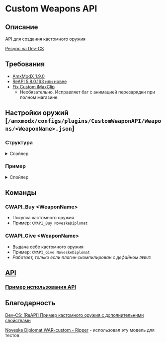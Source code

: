 # Custom Weapons API

## Описание

API для создания кастомного оружия

[Ресурс на Dev-CS](https://dev-cs.ru/resources/852/)

## Требования

- [AmxModX 1.9.0](https://www.amxmodx.org/downloads-new.php)
- [ReAPI 5.8.0.163 или новее](http://teamcity.rehlds.org/project.html?projectId=Reapi)
- [Fix Custom iMaxClip](https://goldsrc.ru/threads/4165/)
  - Необязательно. Исправляет баг с анимацией перезарядки при полном магазине.

## Настройки оружий [`/amxmodx/configs/plugins/CustomWeaponAPI/Weapons/<WeaponName>.json`]

### Структура
<details>
    <summary>Спойлер</summary>

```js
{
    "DefaultName": [String] Название дефолтного оружие, на котором будет основано кастомное,
    "Models": {
        "v": [String] v_ модель оружия (Опционально),
        "p": [String] p_ модель оружия (Опционально),
        "w": [String] w_ модель оружия (Опционально)
    },
    "Sounds": {
        "Shot": [String] Звук выстрела,
        "ShotSilent": [String] Звук выстрела с глушителем (Только для M4A1 и USP-S),
        "OnlyPrecache": [
            [String] Звуковой файл используемый самой моделькой оружия,
            "..."
        ]
    },
    "MaxWalkSpeed": [Int] Скорость бега с оружием в руках,
    "ClipSize": [Int] Максимальное кол-во патронов в обойме,
    "MaxAmmo": [Int] Общее кол-во патронов,
    "DamageMult": [Float] Множитель урона,
    "Damage": [Float] Базовый урон,
    "Accuracy": [Float] Точность (До конца не уверен работает ли),
    "Weight": [Int] Вес оружия,
    "Price": [Int] Цена оружия (Если не указать то купить нельзя будет),
    "DeployTime": [Float] Длительность доставания оружия,
    "ReloadTime": [Float] Длительность перезарядки (Для дробовика время докидывания одного патрона),
    "PrimaryAttackRate": [Float] Интервал между первичными атаками,
    "HasSecondaryAttack": [Bool] Есть ли у оружия вторичная атака*,
    "SecondaryAttackRate": [Float] Интервал между вторичными атаками (Например, снятие\надевание глушителя),
    "Abilities": [ [Array] Список используемых оружием способностей (Без параметров)**
        [String] Название способности,
        "..."
    ], 
    "Abilities": { [Object] Список используемых оружием способностей (С параметрами)**
        "AbilityName": {
            "ParamName": [Any] Значение параметра,
            "...": ...
        },
        "...": {...}
    }
}
```
*Если она есть изначально, то отключить её нельзя.
**Нужно выбрать один из способов указания списка способностей
</details>

### Пример
<details>
    <summary>Спойлер</summary>

`/amxmodx/configs/plugins/CustomWeaponAPI/Weapons/AugA3War.json`:

```json
{
    "DefaultName": "aug",
    "ClipSize": 40,
    "MaxAmmo": 240,
    "Models": {
        "v": "models/CustomWeapons/AugA3War/v_aug.mdl",
        "p": "models/CustomWeapons/AugA3War/p_aug.mdl",
        "w": "models/CustomWeapons/AugA3War/w_aug.mdl"
    },
    "Sounds": {
        "Shot": "CustomWeapons/AugA3War/aug-1.wav",
        "OnlyPrecache": [
            "weapons/AUG/Mercury/bolt.wav",
            "weapons/AUG/Mercury/boltback.wav",
            "weapons/AUG/Mercury/boltrelease.wav",
            "weapons/AUG/Mercury/bullet.wav",
            "weapons/AUG/Mercury/draw.wav",
            "weapons/AUG/Mercury/magin.wav",
            "weapons/AUG/Mercury/magout.wav",
            "weapons/AUG/Mercury/magtap.wav"
        ]
    },
    "MaxWalkSpeed": 800,
    "DamageMult": 1.15,
    "Weight": 120,
    "Price": 7500,
    "DeployTime": 1.6,
    "PrimaryAttackRate": 0.12,
    "SecondaryAttackRate": 0.5
}
```
</details>

## Команды

### CWAPI_Buy \<WeaponName\>
* Покупка кастомного оружия
* Пример: `CWAPI_Buy NoveskeDiplomat`

### CWAPI_Give \<WeaponName\>
* Выдача себе кастомного оружия
* Пример: `CWAPI_Give NoveskeDiplomat`
* _Работает, только если плагин скомпилирован с дефайном `DEBUG`_

## [API](https://github.com/ArKaNeMaN/amxx-CustomWeaponsAPI/blob/master/include/cwapi.inc)

### [Пример использования API](https://github.com/ArKaNeMaN/amxx-CustomWeaponsAPI/blob/master/CWAPI_Example_FireDeagle.sma)

## Благодарность
[Dev-CS: [ReAPI] Пример кастомного оружия с дополнительними свойствами](https://dev-cs.ru/threads/1983/)

[Noveske Diplomat WAR-custom - Ripper](https://dev-cs.ru/resources/805/) - использовал эту модель для тестов